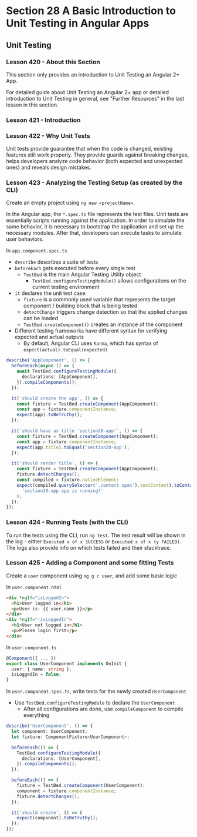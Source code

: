 # Section 28 A Basic Introduction to Unit Testing in Angular Apps

## Unit Testing

### Lesson 420 - About this Section

This section only provides an introduction to Unit Testing an Angular 2+ App.

For detailed guide about Unit Testing an Angular 2+ app or detailed introduction to Unit Testing in general, see "Further Resources" in the last lesson in this section.

### Lesson 421 - Introduction

### Lesson 422 - Why Unit Tests

Unit tests provide guarantee that when the code is changed, existing features still work properly. They provide guards against breaking changes, helps developers analyze code behavior (both expected and unexpected ones) and reveals design mistakes.

### Lesson 423 - Analyzing the Testing Setup (as created by the CLI)

Create an empty project using `ng new <projectName>`.

In the Angular app, the `*.spec.ts` file represents the test files. Unit tests are essentially scripts running against the application. In order to simulate the same behavior, it is necessary to bootstrap the application and set up the necessary modules. After that, developers can execute tasks to simulate user behaviors.

In `app.component.spec.ts`

- `describe` describes a suite of tests
- `beforeEach` gets executed before every single test
  - `TestBed` is the main Angular Testing Utility object
    - `TestBed.configureTestingModule()` allows configurations on the current testing environment
- `it` declares the unit test case
  - `fixture` is a commonly used variable that represents the target component / building block that is being tested
  - `detectChange` triggers change detection so that the applied changes can be loaded
  - `TestBed.createComponent()` creates an instance of the component
- Different testing frameworks have different syntax for verifying expected and actual outputs
  - By default, Angular CLI uses `Karma`, which has syntax of `expect(actual).toEqual(expected)`

```ts
describe('AppComponent', () => {
  beforeEach(async () => {
    await TestBed.configureTestingModule({
      declarations: [AppComponent],
    }).compileComponents();
  });

  it('should create the app', () => {
    const fixture = TestBed.createComponent(AppComponent);
    const app = fixture.componentInstance;
    expect(app).toBeTruthy();
  });

  it(`should have as title 'section28-app'`, () => {
    const fixture = TestBed.createComponent(AppComponent);
    const app = fixture.componentInstance;
    expect(app.title).toEqual('section28-app');
  });

  it('should render title', () => {
    const fixture = TestBed.createComponent(AppComponent);
    fixture.detectChanges();
    const compiled = fixture.nativeElement;
    expect(compiled.querySelector('.content span').textContent).toContain(
      'section28-app app is running!'
    );
  });
});
```

### Lesson 424 - Running Tests (with the CLI)

To run the tests using the CLI, run `ng test`. The test result will be shown in the log - either `Executed x of x SUCCESS` or `Executed x of x (y FAILED)`. The logs also provide info on which tests failed and their stacktrace.

### Lesson 425 - Adding a Component and some fitting Tests

Create a `user` component using `ng g c user`, and add some basic logic

In `user.component.html`

```html
<div *ngIf="isLoggedIn">
  <h1>User logged in</h1>
  <p>User is: {{ user.name }}</p>
</div>
<div *ngIf="!isLoggedIn">
  <h1>User not logged in</h1>
  <p>Please login first</p>
</div>
```

In `user.component.ts`

```ts
@Component({ ... })
export class UserComponent implements OnInit {
  user: { name: string };
  isLoggedIn = false;
}
```

In `user.component.spec.ts`, write tests for the newly created `UserComponent`

- Use `TestBed.configureTestingModule` to declare the `UserComponent`
  - After all configurations are done, use `compileComponent` to compile everything

```ts
describe('UserComponent', () => {
  let component: UserComponent;
  let fixture: ComponentFixture<UserComponent>;

  beforeEach(() => {
    TestBed.configureTestingModule({
      declarations: [UserComponent],
    }).compileComponents();
  });

  beforeEach(() => {
    fixture = TestBed.createComponent(UserComponent);
    component = fixture.componentInstance;
    fixture.detectChanges();
  });

  it('should create', () => {
    expect(component).toBeTruthy();
  });
});
```
